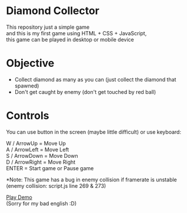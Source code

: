 # Diamond Collector
This repository just a simple game \
and this is my first game using HTML + CSS + JavaScript,\
this game can be played in desktop or mobile device

# Objective
- Collect diamond as many as you can (just collect the diamond that spawned)
- Don't get caught by enemy (don't get touched by red ball)

# Controls
You can use button in the screen (maybe little difficult) or use keyboard:

W / ArrowUp = Move Up\
A / ArrowLeft = Move Left\
S / ArrowDown = Move Down\
D / ArrowRight = Move Right\
ENTER = Start game or Pause game

*Note: This game has a bug in enemy collision if framerate is unstable (enemy collision: script.js line 269 & 273)

[Play Demo](https://diamond-collector-classic.netlify.app/) \
(Sorry for my bad english :D)
